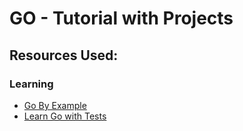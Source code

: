 # GO - Tutorial with Projects


## Resources Used:

### Learning
- [Go By Example](https://gobyexample.com/)
- [Learn Go with Tests](https://quii.gitbook.io/learn-go-with-tests)